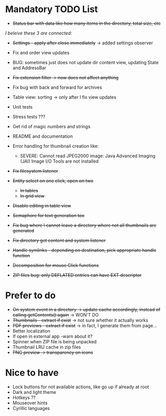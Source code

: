 # Mandatory TODO List

* ~~Status bar with data like how many items in the directory, total size, etc~~

_I beleive these 3 are connected:_
* ~~Settings - apply after close immediately~~ -> added settings observer
* Fix and order view updates
* BUG: sometimes just does not update dir content view, updating State and AddressBar

* ~~Fix extension filter -> now does not affect anything~~
* Fix bug with back and forward for archives
* Table view: sorting -> only after I fix view updates
* Unit tests
* Stress tests ???
* Get rid of magic numbers and strings
* README and documentation
* Error handling for thumbnail creation like:
  * SEVERE: Cannot read JPEG2000 image: Java Advanced Imaging (JAI) Image I/O Tools are not installed
* ~~Fix filesystem listener~~
* ~~Entity select on one click, open on two~~
  * ~~In tables~~
  * ~~In grid view~~
* ~~Disable editing in table view~~
* ~~Semaphore for text generation too~~
* ~~Fix bug where I cannot leave a directory where not all thumbnails are generated~~
* ~~Fix directory get content and system listener~~
* ~~Handle symlinks - depending on destination, pick appropriate handle function~~
* ~~Decomposition for mouse Click functions~~
* ~~ZIP files bug: only DEFLATED entries can have EXT descriptor~~

# Prefer to do

* ~~On system event in a directory -> update cache accordingly, instead of calling getContents() again~~ -> WON'T DO
* ~~Thumbnails - extract if exist~~ -> not sure whether it actually works
* ~~PDF previews - extract if exist~~ -> in fact, I generate them from page...
* Better localization
* If open in external app -warn about it?
* Spinner when ZIP file is being unpacked
* Thumbnail LRU cache in zip files
* ~~PNG preview -> transparency on icons~~

# Nice to have

* Lock buttons for not available actions, like go up if already at root
* Dark and light theme
* Hotkeys ??
* Mouseover hints
* Cyrillic languages
